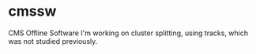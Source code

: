 cmssw
=====

CMS Offline Software
I'm working on cluster splitting, using tracks, which was not studied previously. 
